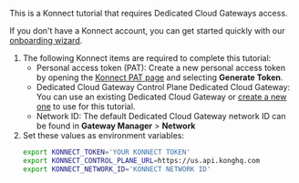 This is a Konnect tutorial that requires Dedicated Cloud Gateways access.

If you don't have a Konnect account, you can get started quickly with our [onboarding wizard](https://konghq.com/products/kong-konnect/register?utm_medium=referral&utm_source=docs).

1. The following Konnect items are required to complete this tutorial:
    * Personal access token (PAT): Create a new personal access token by opening the [Konnect PAT page](https://cloud.konghq.com/global/account/tokens) and selecting **Generate Token**.
    * Dedicated Cloud Gateway Control Plane Dedicated Cloud Gateway: You can use an existing Dedicated Cloud Gateway or [create a new one](https://cloud.konghq.com/gateway-manager/create-control-plane) to use for this tutorial.
    * Network ID: The default Dedicated Cloud Gateway network ID can be found in **Gateway Manager** > **Network**
2. Set these values as environment variables:
    ```sh
    export KONNECT_TOKEN='YOUR KONNECT TOKEN'
    export KONNECT_CONTROL_PLANE_URL=https://us.api.konghq.com
    export KONNECT_NETWORK_ID='KONNECT NETWORK ID'
    ```

<!--
You will also need a Personal Access Token: 
Create a new personal access token by opening the [Konnect PAT page](https://cloud.konghq.com/global/account/tokens) and selecting **Generate Token**.

Then save that token as an environment variable and your Control Plane URL as environment variables:

```sh
export KONNECT_TOKEN='YOUR KONNECT TOKEN'
export KONNECT_CONTROL_PLANE_URL=https://us.api.konghq.com
```

Create a Control Plane for Dedicated Cloud Gateways:

    {% konnect_api_request %}
    url: /v2/control-planes
    status_code: 201
    method: POST
    headers:
      - 'Authorization: Bearer $KONNECT_TOKEN'
      - 'Content-Type: application/json'
    body:
      name: cloud-gateway-control-plane
      description: A test control plane for Dedicated Cloud Gateways.
      cluster_type: CLUSTER_TYPE_CONTROL_PLANE
      cloud_gateway: true
      proxy_urls:
        - host: example.com
          port: 443
          protocol: https
    {% endkonnect_api_request %}

From the response body, export the `control_plane_id`:

```sh
export CONTROL_PLANE_ID='3e812da0-7c34-4e79-9564-801fce356e5f'
```

Now, create a Dedicated Cloud Gateway network

{% konnect_api_request %}
url: /v2/cloud-gateways/networks
region: global
status_code: 201
method: GET
{% endkonnect_api_request %}

Save the result as an environment variable:

```sh
export NETWORK_ID='YOUR_NETWORK_ID'
```

    
Use the following endpoint to provision a Dedicated Cloud Gateway Data Plane:

    {% konnect_api_request %}
    url: /v2/cloud-gateways/configurations
    status_code: 201
    method: PUT
    headers:
      - 'Authorization: Bearer $KONNECT_TOKEN'
      - 'Content-Type: application/json'
    body:
      control_plane_id: $CONTROL_PLANE_ID
      version: "3.6"
      control_plane_geo: us
      dataplane_groups:
        - provider: aws
          region: ap-northeast-1
          cloud_gateway_network_id: $NETWORK_ID
          autoscale:
            kind: autopilot
            base_rps: 100
    {% endkonnect_api_request %}
-->